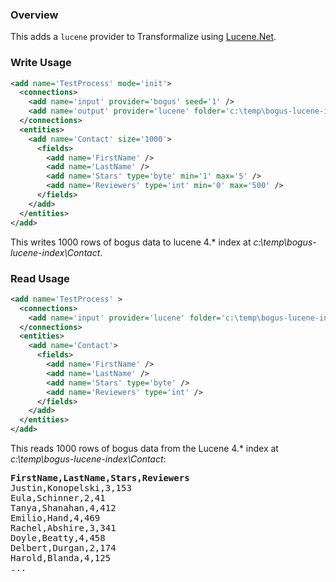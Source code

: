 ### Overview

This adds a `lucene` provider to Transformalize using [Lucene.Net](https://lucenenet.apache.org).

### Write Usage

```xml
<add name='TestProcess' mode='init'>
  <connections>
    <add name='input' provider='bogus' seed='1' />
    <add name='output' provider='lucene' folder='c:\temp\bogus-lucene-index' />
  </connections>
  <entities>
    <add name='Contact' size='1000'>
      <fields>
        <add name='FirstName' />
        <add name='LastName' />
        <add name='Stars' type='byte' min='1' max='5' />
        <add name='Reviewers' type='int' min='0' max='500' />
      </fields>
    </add>
  </entities>
</add>
```

This writes 1000 rows of bogus data to lucene 4.* index at *c:\temp\bogus-lucene-index\Contact*.

### Read Usage

```xml
<add name='TestProcess' >
  <connections>
    <add name='input' provider='lucene' folder='c:\temp\bogus-lucene-index' />
  </connections>
  <entities>
    <add name='Contact'>
      <fields>
        <add name='FirstName' />
        <add name='LastName' />
        <add name='Stars' type='byte' />
        <add name='Reviewers' type='int' />
      </fields>
    </add>
  </entities>
</add>
```

This reads 1000 rows of bogus data from the Lucene 4.* index at *c:\temp\bogus-lucene-index\Contact*:

<pre>
<strong>FirstName,LastName,Stars,Reviewers</strong>
Justin,Konopelski,3,153
Eula,Schinner,2,41
Tanya,Shanahan,4,412
Emilio,Hand,4,469
Rachel,Abshire,3,341
Doyle,Beatty,4,458
Delbert,Durgan,2,174
Harold,Blanda,4,125
...
</pre>